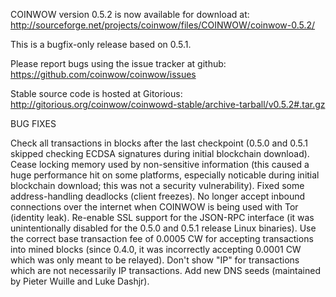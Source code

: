 COINWOW version 0.5.2 is now available for download at:
http://sourceforge.net/projects/coinwow/files/COINWOW/coinwow-0.5.2/

This is a bugfix-only release based on 0.5.1.

Please report bugs using the issue tracker at github:
https://github.com/coinwow/coinwow/issues

Stable source code is hosted at Gitorious:
http://gitorious.org/coinwow/coinwowd-stable/archive-tarball/v0.5.2#.tar.gz

BUG FIXES

Check all transactions in blocks after the last checkpoint (0.5.0 and 0.5.1 skipped checking ECDSA signatures during initial blockchain download).
Cease locking memory used by non-sensitive information (this caused a huge performance hit on some platforms, especially noticable during initial blockchain download; this was
not a security vulnerability).
Fixed some address-handling deadlocks (client freezes).
No longer accept inbound connections over the internet when COINWOW is being used with Tor (identity leak).
Re-enable SSL support for the JSON-RPC interface (it was unintentionally disabled for the 0.5.0 and 0.5.1 release Linux binaries).
Use the correct base transaction fee of 0.0005 CW for accepting transactions into mined blocks (since 0.4.0, it was incorrectly accepting 0.0001 CW which was only meant to be relayed).
Don't show "IP" for transactions which are not necessarily IP transactions.
Add new DNS seeds (maintained by Pieter Wuille and Luke Dashjr).
